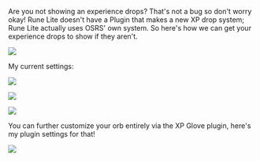 Are you not showing an experience drops? That's not a bug so don't worry okay! Rune Lite doesn't have a Plugin that makes a new XP drop system; Rune Lite actually uses OSRS' own system. So here's how we can get your experience drops to show if they aren't.


![](https://i.imgur.com/W9ul33p.png)

My current settings:

![](https://i.imgur.com/H1ryNnQ.png)

![](https://i.imgur.com/rKxbF8X.png)

![](https://i.imgur.com/WWc80RZ.png)

You can further customize your orb entirely via the XP Glove plugin, here's my plugin settings for that!

![](https://i.imgur.com/7DexXZN.png)